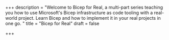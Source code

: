 +++
description = "Welcome to Bicep for Real, a multi-part series teaching you how to use Microsoft's Bicep infrastructure as code tooling with a real-world project. Learn Bicep and how to implement it in your real projects in one go. "
title = "Bicep for Real"
draft = false

+++

